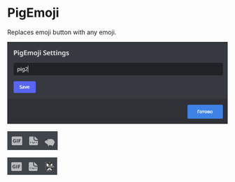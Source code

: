 # PigEmoji
Replaces emoji button with any emoji.

![Image](./res/Screenshot_1.png)


![Image1](./res/Screenshot_2.png)


![Image2](./res/Screenshot_3.png)
